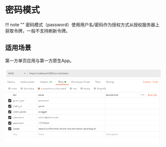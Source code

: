 # 密码模式

!!! note ""
    密码模式（password）使用用户名/密码作为授权方式从授权服务器上获取令牌，一般不支持刷新令牌。

## 适用场景

第一方单页应用与第一方原生App。

![14](./images/oauth/password-1.png)